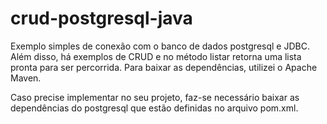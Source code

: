 # crud-postgresql-java
Exemplo simples de conexão com o banco de dados postgresql e JDBC. Além disso, há exemplos de CRUD e no método listar retorna uma lista pronta para ser percorrida.
Para baixar as dependências, utilizei o Apache Maven.

Caso precise implementar no seu projeto, faz-se necessário baixar as dependências do postgresql que estão definidas no arquivo pom.xml.
